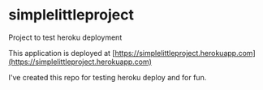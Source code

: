 # simplelittleproject
Project to test heroku deployment

This application is deployed at
[https://simplelittleproject.herokuapp.com](https://simplelittleproject.herokuapp.com)

I've created this repo for testing heroku deploy and for fun.
